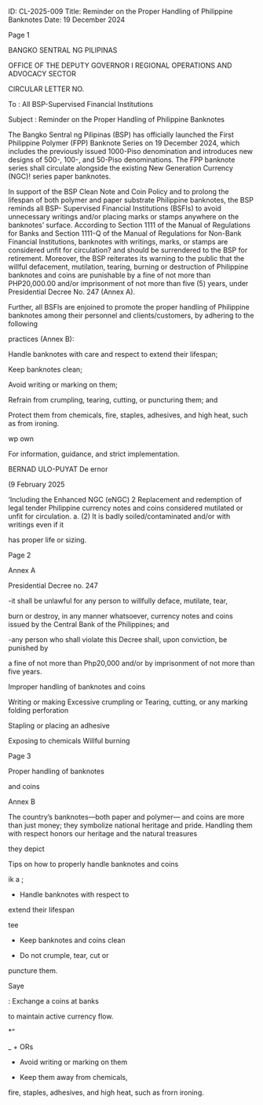 ID: CL-2025-009
Title: Reminder on the Proper Handling of Philippine Banknotes
Date: 19 December 2024

Page 1

BANGKO SENTRAL NG PILIPINAS

OFFICE OF THE DEPUTY GOVERNOR I REGIONAL OPERATIONS AND ADVOCACY SECTOR

CIRCULAR LETTER NO.

To : All BSP-Supervised Financial Institutions

Subject : Reminder on the Proper Handling of Philippine Banknotes

The Bangko Sentral ng Pilipinas (BSP) has officially launched the First Philippine Polymer (FPP) Banknote Series on 19 December 2024, which includes the previously issued 1000-Piso denomination and introduces new designs of 500-, 100-, and 50-Piso denominations. The FPP banknote series shall circulate alongside the existing New Generation Currency (NGC)! series paper banknotes.

In support of the BSP Clean Note and Coin Policy and to prolong the lifespan of both polymer and paper substrate Philippine banknotes, the BSP reminds all BSP- Supervised Financial Institutions (BSFIs) to avoid unnecessary writings and/or placing marks or stamps anywhere on the banknotes’ surface. According to Section 1111 of the Manual of Regulations for Banks and Section 1111-Q of the Manual of Regulations for Non-Bank Financial Institutions, banknotes with writings, marks, or stamps are considered unfit for circulation? and should be surrendered to the BSP for retirement. Moreover, the BSP reiterates its warning to the public that the willful defacement, mutilation, tearing, burning or destruction of Philippine banknotes and coins are punishable by a fine of not more than PHP20,000.00 and/or imprisonment of not more than five (5) years, under Presidential Decree No. 247 (Annex A).

Further, all BSFls are enjoined to promote the proper handling of Philippine banknotes among their personnel and clients/customers, by adhering to the following

practices (Annex B):

Handle banknotes with care and respect to extend their lifespan;

Keep banknotes clean;

Avoid writing or marking on them;

Refrain from crumpling, tearing, cutting, or puncturing them; and

Protect them from chemicals, fire, staples, adhesives, and high heat, such as from ironing.

wp own

For information, guidance, and strict implementation.

BERNAD ULO-PUYAT De ernor

(9 February 2025

‘Including the Enhanced NGC (eNGC) 2 Replacement and redemption of legal tender Philippine currency notes and coins considered mutilated or unfit for circulation. a. (2) It is badly soiled/contaminated and/or with writings even if it

has proper life or sizing.

Page 2

Annex A

Presidential Decree no. 247

-it shall be unlawful for any person to willfully deface, mutilate, tear,

burn or destroy, in any manner whatsoever, currency notes and coins issued by the Central Bank of the Philippines; and

-any person who shall violate this Decree shall, upon conviction, be punished by

a fine of not more than Php20,000 and/or by imprisonment of not more than five years.

Improper handling of banknotes and coins

Writing or making Excessive crumpling or Tearing, cutting, or any marking folding perforation

Stapling or placing an adhesive

Exposing to chemicals Willful burning

Page 3

Proper handling of banknotes

and coins

Annex B

The country’s banknotes—both paper and polymer— and coins are more than just money; they symbolize national heritage and pride. Handling them with respect honors our heritage and the natural treasures

they depict

Tips on how to properly handle banknotes and coins

ik a \;

- Handle banknotes with respect to

extend their lifespan

tee

- Keep banknotes and coins clean

- Do not crumple, tear, cut or

puncture them.

Saye

: Exchange a coins at banks

to maintain active currency flow.

*“

_ + ORs

- Avoid writing or marking on them

- Keep them away from chemicals,

fire, staples, adhesives, and high heat, such as frorn ironing.